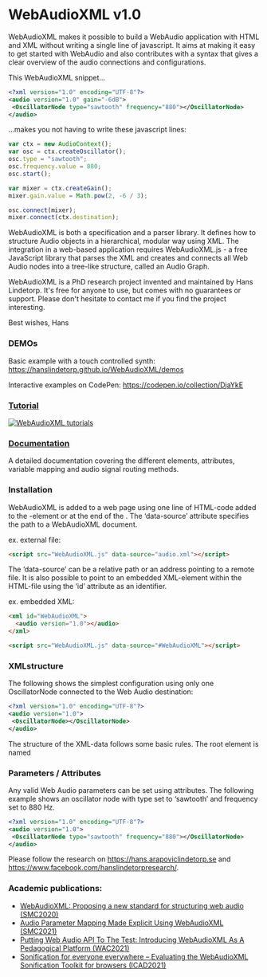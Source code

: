 # WebAudioXML v1.0
WebAudioXML makes it possible to build a WebAudio application with HTML and XML without writing a single line of javascript. It aims at making it easy to get started with WebAudio and also contributes with a syntax that gives a clear overview of the audio connections and configurations.

This WebAudioXML snippet...
```XML
<?xml version="1.0" encoding="UTF-8"?>
<audio version="1.0" gain="-6dB">
 <OscillatorNode type="sawtooth" frequency="880"></OscillatorNode>
</audio>
```

...makes you not having to write these javascript lines:

```javascript
var ctx = new AudioContext();
var osc = ctx.createOscillator();
osc.type = "sawtooth";
osc.frequency.value = 880;
osc.start();

var mixer = ctx.createGain();
mixer.gain.value = Math.pow(2, -6 / 3);

osc.connect(mixer);
mixer.connect(ctx.destination);

```
WebAudioXML is both a specification and a parser library. It defines how to structure Audio objects in a hierarchical, modular way using XML. The integration in a web-based application requires WebAudioXML.js - a free JavaScript library that parses the XML and creates and connects all Web Audio nodes into a tree-like structure, called an Audio Graph.

WebAudioXML is a PhD research project invented and maintained by Hans Lindetorp. It's free for anyone to use, but comes with no guarantees or support. Please don't hesitate to contact me if you find the project interesting.

Best wishes,
Hans

### DEMOs
Basic example with a touch controlled synth:
https://hanslindetorp.github.io/WebAudioXML/demos

Interactive examples on CodePen:
https://codepen.io/collection/DjaYkE

### [Tutorial](https://www.youtube.com/embed/videoseries?list=PLQ9EtICrzxGrR-x6MWhTl7ci2orezvjtQ)
[![WebAudioXML tutorials](https://img.youtube.com/vi/ZcA9O8_4LQ8/0.jpg)](https://www.youtube.com/embed/videoseries?list=PLQ9EtICrzxGrR-x6MWhTl7ci2orezvjtQ)

### [Documentation](https://github.com/hanslindetorp/WebAudioXML/wiki)
A detailed documentation covering the different elements, attributes, variable mapping and audio signal routing methods.

### Installation
WebAudioXML is added to a web page using one line of HTML-code added to the <head>-element or at the end of the <body>. The ‘data-source’ attribute specifies the path to a WebAudioXML document.

ex. external file:
```HTML
<script src="WebAudioXML.js" data-source="audio.xml"></script>
```

The ‘data-source’ can be a relative path or an address pointing to a remote file. It is also possible to point to an embedded XML-element within the HTML-file using the ‘id’ attribute as an identifier.

ex. embedded XML:
```HTML
<xml id="WebAudioXML">
  <audio version="1.0"></audio>
</xml>

<script src="WebAudioXML.js" data-source="#WebAudioXML"></script>
```

### XMLstructure
The following shows the simplest configuration using only one OscillatorNode connected to the Web Audio destination:

```XML
<?xml version="1.0" encoding="UTF-8"?>
<audio version="1.0">
 <OscillatorNode></OscillatorNode>
</audio>
```

The structure of the XML-data follows some basic rules. The root element is named <audio> and the other elements can be either a valid Web Audio node, a Web Audio parameter or one of the following custom elements: mixer, chain, synth, voice, send, envelope or link. See the separate pages for comments on each element type.


### Parameters / Attributes
Any valid Web Audio parameters can be set using attributes. The following example shows an oscillator node with type set to ‘sawtooth’ and frequency set to 880 Hz.

```XML
<?xml version="1.0" encoding="UTF-8"?>
<audio version="1.0">
 <OscillatorNode type="sawtooth" frequency="880"></OscillatorNode>
</audio>
```

Please follow the research on https://hans.arapoviclindetorp.se and https://www.facebook.com/hanslindetorpresearch/.
 
### Academic publications:
* [WebAudioXML: Proposing a new standard for structuring web audio (SMC2020)](https://zenodo.org/record/3898655#.X3HgbC0zLa4)
* [Audio Parameter Mapping Made Explicit Using WebAudioXML (SMC2021)](https://www.smc2020torino.it/SMC2021_papers/SMC_2021_paper_14.pdf)
* [Putting Web Audio API To The Test: Introducing WebAudioXML As A Pedagogical Platform (WAC2021)](https://webaudioconf2021.com/paper-b-1/)
* [Sonification for everyone everywhere – Evaluating the WebAudioXML Sonification Toolkit for browsers (ICAD2021)](https://icad2021.icad.org/wp-content/uploads/2021/06/ICAD_2021_9.pdf)
